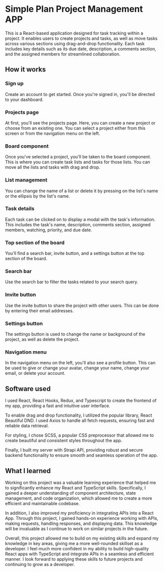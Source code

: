 # Simple Plan Project Management APP

This is a React-based application designed for task tracking within a project. It enables users to create projects and tasks, as well as move tasks across various sections using drag-and-drop functionality. Each task includes key details such as its due date, description, a comments section, and the assigned members for streamlined collaboration.

## How it works

### Sign up

Create an account to get started. Once you're signed in, you'll be directed to your dashboard.

### Projects page

At first, you'll see the projects page. Here, you can create a new project or choose from an existing one. You can select a project either from this screen or from the navigation menu on the left.

### Board component

Once you've selected a project, you'll be taken to the board component. This is where you can create task lists and tasks for those lists. You can move all the lists and tasks with drag and drop.

### List management

You can change the name of a list or delete it by pressing on the list's name or the ellipsis by the list's name.

### Task details

Each task can be clicked on to display a modal with the task's information. This includes the task's name, description, comments section, assigned members, watching, priority, and due date.

### Top section of the board

You'll find a search bar, invite button, and a settings button at the top section of the board.

### Search bar

Use the search bar to filter the tasks related to your search query.

### Invite button

Use the invite button to share the project with other users. This can be done by entering their email addresses.

### Settings button

The settings button is used to change the name or background of the project, as well as delete the project.

### Navigation menu

In the navigation menu on the left, you'll also see a profile button. This can be used to give or change your avatar, change your name, change your email, or delete your account.

## Software used

I used React, React Hooks, Redux, and Typescript to create the frontend of my app, providing a fast and intuitive user interface.

To enable drag and drop functionality, I utilized the popular library, React Beautiful DND. I used Axios to handle all fetch requests, ensuring fast and reliable data retrieval.

For styling, I chose SCSS, a popular CSS preprocessor that allowed me to create beautiful and consistent styles throughout the app.

Finally, I built my server with Strapi API, providing robust and secure backend functionality to ensure smooth and seamless operation of the app.

## What I learned

Working on this project was a valuable learning experience that helped me to significantly enhance my React and TypeScript skills. Specifically, I gained a deeper understanding of component architecture, state management, and code organization, which allowed me to create a more efficient and maintainable codebase.

In addition, I also improved my proficiency in integrating APIs into a React App. Through this project, I gained hands-on experience working with APIs, making requests, handling responses, and displaying data. This knowledge will be invaluable as I continue to work on similar projects in the future.

Overall, this project allowed me to build on my existing skills and expand my knowledge in key areas, giving me a more well-rounded skillset as a developer. I feel much more confident in my ability to build high-quality React apps with TypeScript and integrate APIs in a seamless and efficient manner. I look forward to applying these skills to future projects and continuing to grow as a developer.
